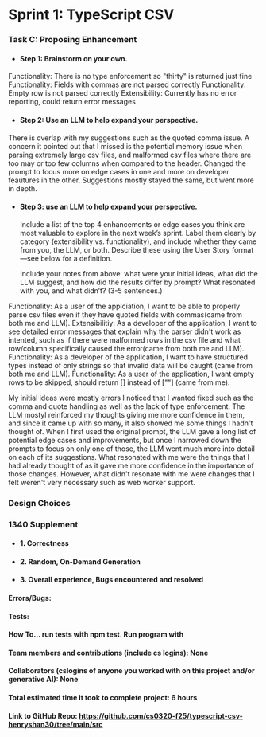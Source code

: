 # Sprint 1: TypeScript CSV

### Task C: Proposing Enhancement

- #### Step 1: Brainstorm on your own. 
Functionality: There is no type enforcement so "thirty" is returned just fine
Functionality: Fields with commas are not parsed correctly
Functionality: Empty row is not parsed correctly
Extensibility: Currently has no error reporting, could return error messages

- #### Step 2: Use an LLM to help expand your perspective.
There is overlap with my suggestions such as the quoted comma issue. A concern it pointed out that I missed is the potential memory issue when parsing extremely large csv files, and malformed csv files where there are too may or too few columns when compared to the header. Changed the prompt to focus more on edge cases in one and more on developer feautures in the other. Suggestions mostly stayed the same, but went more in depth.


- #### Step 3: use an LLM to help expand your perspective.

    Include a list of the top 4 enhancements or edge cases you think are most valuable to explore in the next week’s sprint. Label them clearly by category (extensibility vs. functionality), and include whether they came from you, the LLM, or both. Describe these using the User Story format—see below for a definition. 

    Include your notes from above: what were your initial ideas, what did the LLM suggest, and how did the results differ by prompt? What resonated with you, and what didn’t? (3-5 sentences.) 

Functionality: As a user of the applciation, I want to be able to properly parse csv files even if they have quoted fields with commas(came from both me and LLM).
Extensibilitiy: As a developer of the application, I want to see detailed error messages that explain why the parser didn't work as intented, such as if there were malformed rows in the csv file and what row/column specifically caused the error(came from both me and LLM).
Functionality: As a developer of the application, I want to have structured types instead of only strings so that invalid data will be caught (came from both me and LLM).
Functionality: As a user of the application, I want empty rows to be skipped, should return [] instead of [""] (came from me).


My initial ideas were mostly errors I noticed that I wanted fixed such as the comma and quote handling as well as the lack of type enforcement. The LLM mostyl reinforced my thoughts giving me more confidence in them, and since it came up with so many, it also showed me some things I hadn't thought of. When I first used the original prompt, the LLM gave a long list of potential edge cases and improvements, but once I narrowed down the prompts to focus on only one of those, the LLM went much more into detail on each of its suggestions. What resonated with me were the things that I had already thought of as it gave me more confidence in the importance of those changes. However, what didn't resonate with me were changes that I felt weren't very necessary such as web worker support. 

### Design Choices

### 1340 Supplement

- #### 1. Correctness

- #### 2. Random, On-Demand Generation

- #### 3. Overall experience, Bugs encountered and resolved
#### Errors/Bugs: 
#### Tests: 
#### How To… run tests with npm test. Run program with 

#### Team members and contributions (include cs logins): None

#### Collaborators (cslogins of anyone you worked with on this project and/or generative AI): None
#### Total estimated time it took to complete project: 6 hours
#### Link to GitHub Repo:  https://github.com/cs0320-f25/typescript-csv-henryshan30/tree/main/src
